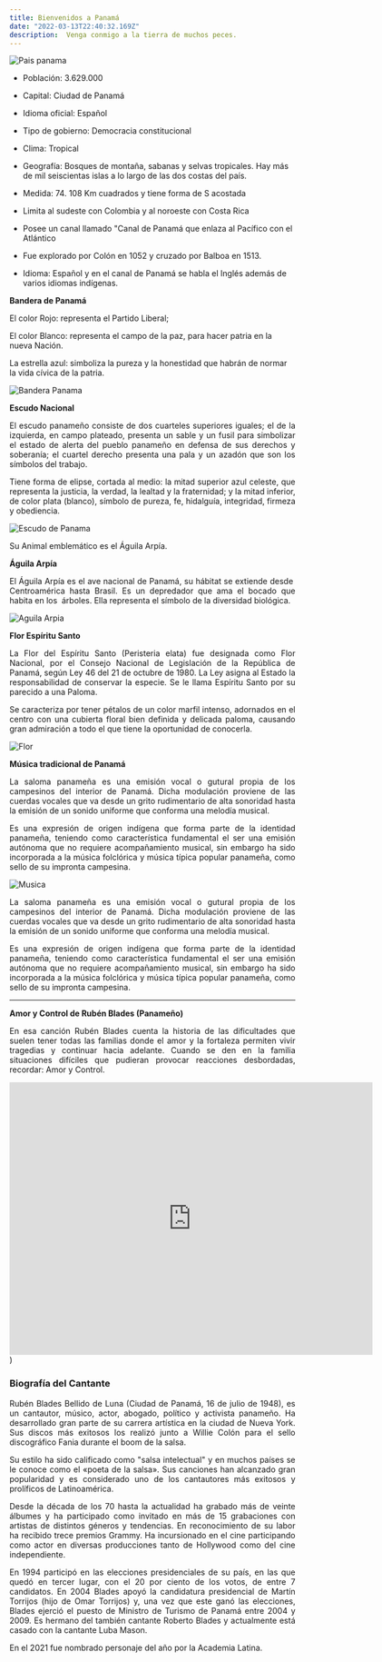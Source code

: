 ```yaml
---
title: Bienvenidos a Panamá
date: "2022-03-13T22:40:32.169Z"
description:  Venga conmigo a la tierra de muchos peces.
---
```


![Pais panama](./image_panama.png)

* Población: 3.629.000

* Capital: Ciudad de Panamá

* Idioma oficial: Español

* Tipo de gobierno: Democracia constitucional

* Clima: Tropical

* Geografía: Bosques de montaña, sabanas y selvas tropicales. Hay más de mil seiscientas islas a lo largo de las dos costas del  país.

* Medida: 74. 108 Km cuadrados y tiene forma de S acostada

* Limita al sudeste con Colombia y al noroeste con Costa Rica

* Posee un canal llamado "Canal de Panamá que enlaza al Pacífico con el Atlántico

* Fue explorado por Colón en 1052 y cruzado por Balboa en 1513.

* Idioma: Español y en el canal de Panamá se habla el Inglés además de varios idiomas indígenas. 

**Bandera de Panamá**   
  

El color Rojo: representa el Partido Liberal; 

El color Blanco: representa el campo de la paz, para hacer patria en la nueva Nación. 

La estrella azul: simboliza la pureza y la honestidad que habrán de normar la vida cívica de la patria.

![Bandera Panama](./bandera.png)


**Escudo Nacional**
<div style="text-align: justify">
El escudo panameño consiste de dos cuarteles superiores iguales; el de la izquierda, en campo plateado, presenta un sable y un fusil para simbolizar el estado de alerta del pueblo panameño en defensa de sus derechos y soberanía; el cuartel derecho presenta una pala y un azadón que son los símbolos del trabajo.

Tiene forma de elipse, cortada al medio: la mitad superior azul celeste, que representa la justicia, la verdad, la lealtad y la fraternidad; y la mitad inferior, de color plata (blanco), símbolo de pureza, fe, hidalguía, integridad, firmeza y obediencia.
<div/>

![Escudo de Panama](./escudo.png)

Su Animal emblemático es el Águila Arpía.


**Águila Arpía**  


El Águila Arpía es el ave nacional de Panamá, su hábitat se extiende desde  Centroamérica hasta Brasil. Es un depredador que ama el bocado que habita en los  árboles. Ella representa el símbolo de la diversidad biológica.

![Aguila Arpia](./aguila_arpia.png)

**Flor Espíritu Santo**


La Flor del Espíritu Santo (Peristeria elata) fue designada como Flor Nacional, por el Consejo Nacional de Legislación de la República de Panamá, según Ley 46 del 21 de octubre de 1980. La Ley asigna al Estado la responsabilidad de conservar la especie. Se le llama Espíritu Santo por su parecido a una Paloma. 

Se caracteriza por tener pétalos de un color marfil intenso, adornados en el centro con una cubierta floral bien definida y delicada paloma, causando gran admiración a todo el que tiene la oportunidad de conocerla.

![Flor](./flor.png)


**Música tradicional de Panamá**


La saloma panameña es una emisión vocal o gutural propia de los campesinos del interior de Panamá. Dicha modulación proviene de las cuerdas vocales que va desde un grito rudimentario de alta sonoridad hasta la emisión de un sonido uniforme que conforma una melodía musical.


Es una expresión de origen indígena que forma parte de la identidad panameña, teniendo como característica fundamental el ser una emisión autónoma que no requiere acompañamiento musical, sin embargo ha sido incorporada a la música folclórica y música típica popular panameña, como sello de su impronta campesina.

![Musica](./musica.png)

La saloma panameña es una emisión vocal o gutural propia de los campesinos del interior de Panamá. Dicha modulación proviene de las cuerdas vocales que va desde un grito rudimentario de alta sonoridad hasta la emisión de un sonido uniforme que conforma una melodía musical.

  

Es una expresión de origen indígena que forma parte de la identidad panameña, teniendo como característica fundamental el ser una emisión autónoma que no requiere acompañamiento musical, sin embargo ha sido incorporada a la música folclórica y música típica popular panameña, como sello de su impronta campesina.

---


**Amor y Control de Rubén Blades (Panameño)**

En esa canción Rubén Blades cuenta la historia de las dificultades que suelen tener todas las familias donde el amor y la fortaleza permiten vivir tragedias y continuar hacia adelante. Cuando se den en la familia situaciones difíciles que pudieran provocar reacciones desbordadas, recordar: Amor y Control.

<iframe width="640" height="480" src="https://www.youtube.com/embed/XIoUz-nEu0g" title="YouTube video player" frameborder="0" allow="accelerometer; autoplay; clipboard-write; encrypted-media; gyroscope; picture-in-picture" allowfullscreen></iframe>)

<h3>Biografía del Cantante</h3>


Rubén Blades Bellido de Luna (Ciudad de Panamá, 16 de julio de 1948), es un cantautor, músico, actor, abogado, político y activista panameño. Ha desarrollado gran parte de su carrera artística en la ciudad de Nueva York. Sus discos más exitosos los realizó junto a Willie Colón para el sello discográfico Fania durante el boom de la salsa.

Su estilo ha sido calificado como "salsa intelectual" y en muchos países se le conoce como el «poeta de la salsa». Sus canciones han alcanzado gran popularidad y es considerado uno de los cantautores más exitosos y prolíficos de Latinoamérica.

Desde la década de los 70 hasta la actualidad ha grabado más de veinte álbumes y ha participado como invitado en más de 15 grabaciones con artistas de distintos géneros y tendencias. En reconocimiento de su labor ha recibido trece premios Grammy. Ha incursionado en el cine participando como actor en diversas producciones tanto de Hollywood como del cine independiente.

En 1994 participó en las elecciones presidenciales de su país, en las que quedó en tercer lugar, con el 20 por ciento de los votos, de entre 7 candidatos. En 2004 Blades apoyó la candidatura presidencial de Martín Torrijos (hijo de Omar Torrijos) y, una vez que este ganó las elecciones, Blades ejerció el puesto de Ministro de Turismo de Panamá entre 2004 y 2009. Es hermano del también cantante Roberto Blades y actualmente está casado con la cantante Luba Mason.

En el 2021 fue nombrado personaje del año por la Academia Latina.